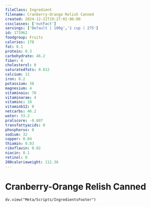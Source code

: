 ```yaml
---
fileClass: Ingredient
filename: Cranberry-Orange Relish Canned
created: 2024-12-21T19:27:02-06:00
cssclasses: ['nutFact']
servings: ['Default | 100g','1 cup | 275']
id: 173962
foodgroup: Fruits
calories: 178
fat: 0.1
protein: 0.3
carbohydrate: 46.2
fiber: 0
cholesterol: 0
saturatedfats: 0.012
calcium: 11
iron: 0.2
potassium: 38
magnesium: 4
vitaminaiu: 70
vitaminarae: 4
vitaminc: 18
vitaminb12: 0
netcarbs: 46.2
water: 53.2
pralscore: -0.607
transfattyacids: 0
phosphorus: 8
sodium: 32
copper: 0.04
thiamin: 0.03
riboflavin: 0.02
niacin: 0.1
retinol: 0
200calorieweight: 112.36
---
```


# Cranberry-Orange Relish Canned

```dataviewjs
dv.view("Meta/Scripts/IngredientsFooter")
```